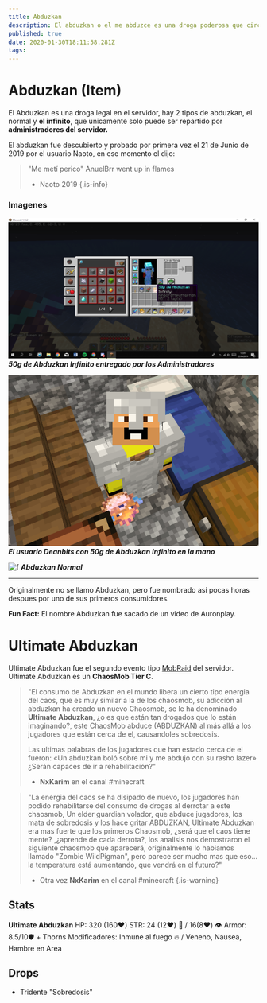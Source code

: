 ```yaml
---
title: Abduzkan
description: El abduzkan o el me abduzce es una droga poderosa que circula en el server.
published: true
date: 2020-01-30T18:11:58.281Z
tags: 
---
```


# Abduzkan (Item)

El Abduzkan es una droga legal en el servidor, hay 2 tipos de abduzkan, el normal y **el infinito**, que unicamente solo puede ser repartido por **administradores del servidor.**

El abduzkan fue descubierto y probado por primera vez el 21 de Junio de 2019 por el usuario Naoto, en ese momento el dijo:
> "Me metí perico"
>  AnuelBrr went up in flames
> - Naoto 2019
{.is-info}

### Imagenes
![unknown_(1).png](/unknown_(1).png)
***50g de Abduzkan Infinito entregado por los Administradores***

![abduzkan2.png](/abduzkan2.png)
***El usuario Deanbits con 50g de Abduzkan Infinito en la mano***

![f](https://media.discordapp.net/attachments/556529167529803776/591821408078790656/IMG_20190621_224742.jpg?width=821&height=462)
***Abduzkan Normal***

---

Originalmente no se llamo Abduzkan, pero fue nombrado así pocas horas despues por uno de sus primeros consumidores. 

**Fun Fact:** El nombre Abduzkan fue sacado de un video de Auronplay.

# Ultimate Abduzkan
Ultimate Abduzkan fue el segundo evento tipo [MobRaid](./public/chaosmob) del servidor. Ultimate Abduzkan es un **ChaosMob Tier C**.

> "El consumo de Abduzkan en el mundo libera un cierto tipo energia del caos, que es muy  similar a la de los chaosmob, su adicción al abduzkan ha creado un nuevo Chaosmob, se le ha denominado **Ultimate Abduzkan**, ¿o es que están tan drogados que lo están imaginando?, este ChaosMob abduce (ABDUZKAN) al más allá a los jugadores que están cerca de el, causandoles sobredosis.
>
>Las ultimas palabras de los jugadores que han estado cerca de el fueron: «Un abduzkan boló sobre mi y me abdujo con su rasho lazer»
¿Serán capaces de ir a rehabilitación?"
> - **NxKarim** en el canal #minecraft

>"La energia del caos se ha disipado de nuevo, los jugadores han podido rehabilitarse  del consumo de drogas al derrotar a este chaosmob, Un elder guardian volador, que abduce jugadores, los mata de sobredosis y los hace gritar ABDUZKAN,  Ultimate Abduzkan era mas fuerte que los primeros Chaosmob, ¿será que el caos tiene mente? ,¿aprende de cada derrota?, los analisis nos demostraron el siguiente chaosmob que aparecerá, originalmente lo habiamos llamado "Zombie WildPigman", pero  parece ser mucho mas que eso... la temperatura está aumentando, que vendrá en el futuro?"
> - Otra vez **NxKarim** en el canal #minecraft
{.is-warning}

## Stats

**Ultimate Abduzkan**
HP: 320 (160:heart:)
STR:  24 (12:heart:) :trident: / 16(8:heart:) :eye: 
Armor: 8.5/10:shield: + Thorns 
Modificadores: Inmune al fuego :fire: / Veneno, Nausea, Hambre en Area 

## Drops

- Tridente "Sobredosis"